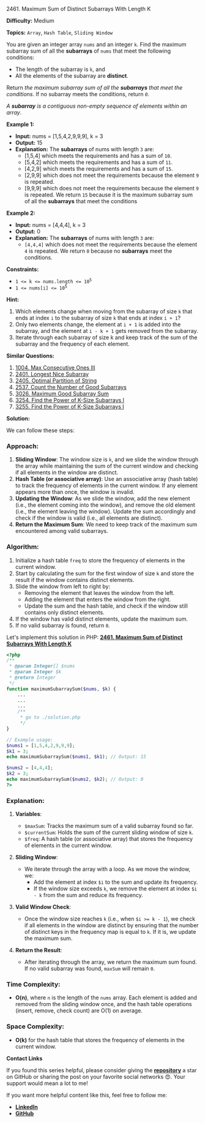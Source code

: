2461\. Maximum Sum of Distinct Subarrays With Length K

**Difficulty:** Medium

**Topics:** `Array`, `Hash Table`, `Sliding Window`

You are given an integer array `nums` and an integer `k`. Find the maximum subarray sum of all the **subarrays** of `nums` that meet the following conditions:

- The length of the subarray is `k`, and
- All the elements of the subarray are **distinct**.

Return _the maximum subarray sum of all the **subarrays** that meet the conditions_. If no subarray meets the conditions, return _`0`_.

_A **subarray** is a contiguous non-empty sequence of elements within an array_.

**Example 1:**

- **Input:** nums = [1,5,4,2,9,9,9], k = 3
- **Output:** 15
- **Explanation:** The **subarrays** of nums with length `3` are:
  - [1,5,4] which meets the requirements and has a sum of `10`.
  - [5,4,2] which meets the requirements and has a sum of `11`.
  - [4,2,9] which meets the requirements and has a sum of `15`.
  - [2,9,9] which does not meet the requirements because the element `9` is repeated.
  - [9,9,9] which does not meet the requirements because the element `9` is repeated.
    We return `15` because it is the maximum subarray sum of all the **subarrays** that meet the conditions

**Example 2:**

- **Input:** nums = [4,4,4], k = 3
- **Output:** 0
- **Explanation:** The **subarrays** of nums with length `3` are:
  - `[4,4,4]` which does not meet the requirements because the element `4` is repeated.
    We return `0` because no **subarrays** meet the conditions.



**Constraints:**

- <code>1 <= k <= nums.length <= 10<sup>5</sup></code>
- <code>1 <= nums[i] <= 10<sup>5</sup></code>


**Hint:**
1. Which elements change when moving from the subarray of size `k` that ends at index `i` to the subarray of size `k` that ends at index `i + 1`?
2. Only two elements change, the element at `i + 1` is added into the subarray, and the element at `i - k + 1` gets removed from the subarray.
3. Iterate through each subarray of size k and keep track of the sum of the subarray and the frequency of each element.



**Similar Questions:**
1. [1004. Max Consecutive Ones III](https://github.com/mah-shamim/leet-code-in-php/tree/main/algorithms/001004-max-consecutive-ones-iii)
2. [2401. Longest Nice Subarray](https://github.com/mah-shamim/leet-code-in-php/tree/main/algorithms/002401-longest-nice-subarray)
3. [2405. Optimal Partition of String](https://github.com/mah-shamim/leet-code-in-php/tree/main/algorithms/002405-optimal-partition-of-string)
4. [2537. Count the Number of Good Subarrays](https://github.com/mah-shamim/leet-code-in-php/tree/main/algorithms/002537-count-the-number-of-good-subarrays)
5. [3026. Maximum Good Subarray Sum](https://github.com/mah-shamim/leet-code-in-php/tree/main/algorithms/003026-maximum-good-subarray-sum)
6. [3254. Find the Power of K-Size Subarrays I](https://github.com/mah-shamim/leet-code-in-php/tree/main/algorithms/003254-find-the-power-of-k-size-subarrays-i)
7. [3255. Find the Power of K-Size Subarrays I](https://github.com/mah-shamim/leet-code-in-php/tree/main/algorithms/003255-find-the-power-of-k-size-subarrays-ii)


**Solution:**

We can follow these steps:

### Approach:
1. **Sliding Window**: The window size is `k`, and we slide the window through the array while maintaining the sum of the current window and checking if all elements in the window are distinct.
2. **Hash Table (or associative array)**: Use an associative array (hash table) to track the frequency of elements in the current window. If any element appears more than once, the window is invalid.
3. **Updating the Window**: As we slide the window, add the new element (i.e., the element coming into the window), and remove the old element (i.e., the element leaving the window). Update the sum accordingly and check if the window is valid (i.e., all elements are distinct).
4. **Return the Maximum Sum**: We need to keep track of the maximum sum encountered among valid subarrays.

### Algorithm:
1. Initialize a hash table `freq` to store the frequency of elements in the current window.
2. Start by calculating the sum for the first window of size `k` and store the result if the window contains distinct elements.
3. Slide the window from left to right by:
   - Removing the element that leaves the window from the left.
   - Adding the element that enters the window from the right.
   - Update the sum and the hash table, and check if the window still contains only distinct elements.
4. If the window has valid distinct elements, update the maximum sum.
5. If no valid subarray is found, return `0`.

Let's implement this solution in PHP: **[2461. Maximum Sum of Distinct Subarrays With Length K](https://github.com/mah-shamim/leet-code-in-php/tree/main/algorithms/002461-maximum-sum-of-distinct-subarrays-with-length-k/solution.php)**

```php
<?php
/**
 * @param Integer[] $nums
 * @param Integer $k
 * @return Integer
 */
function maximumSubarraySum($nums, $k) {
    ...
    ...
    ...
    /**
     * go to ./solution.php
     */
}

// Example usage:
$nums1 = [1,5,4,2,9,9,9];
$k1 = 3;
echo maximumSubarraySum($nums1, $k1); // Output: 15

$nums2 = [4,4,4];
$k2 = 3;
echo maximumSubarraySum($nums2, $k2); // Output: 0
?>
```

### Explanation:

1. **Variables**:
   - `$maxSum`: Tracks the maximum sum of a valid subarray found so far.
   - `$currentSum`: Holds the sum of the current sliding window of size `k`.
   - `$freq`: A hash table (or associative array) that stores the frequency of elements in the current window.

2. **Sliding Window**:
   - We iterate through the array with a loop. As we move the window, we:
      - Add the element at index `$i` to the sum and update its frequency.
      - If the window size exceeds `k`, we remove the element at index `$i - k` from the sum and reduce its frequency.

3. **Valid Window Check**:
   - Once the window size reaches `k` (i.e., when `$i >= k - 1`), we check if all elements in the window are distinct by ensuring that the number of distinct keys in the frequency map is equal to `k`. If it is, we update the maximum sum.

4. **Return the Result**:
   - After iterating through the array, we return the maximum sum found. If no valid subarray was found, `maxSum` will remain `0`.

### Time Complexity:
- **O(n)**, where `n` is the length of the `nums` array. Each element is added and removed from the sliding window once, and the hash table operations (insert, remove, check count) are O(1) on average.

### Space Complexity:
- **O(k)** for the hash table that stores the frequency of elements in the current window.

**Contact Links**

If you found this series helpful, please consider giving the **[repository](https://github.com/mah-shamim/leet-code-in-php)** a star on GitHub or sharing the post on your favorite social networks 😍. Your support would mean a lot to me!

If you want more helpful content like this, feel free to follow me:

- **[LinkedIn](https://www.linkedin.com/in/arifulhaque/)**
- **[GitHub](https://github.com/mah-shamim)**
